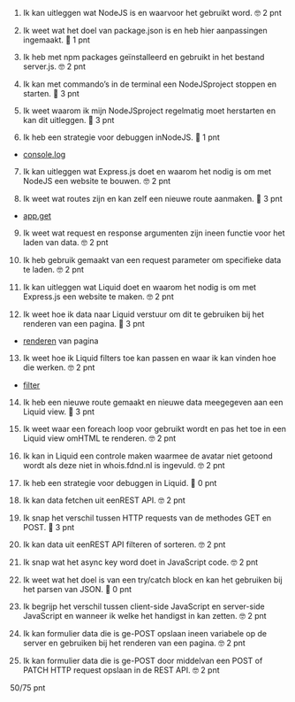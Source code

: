 1. Ik kan uitleggen wat NodeJS is en waarvoor het gebruikt word.
🤓 2 pnt

2. Ik weet wat het doel van package.json is en heb hier aanpassingen ingemaakt.
🫣 1 pnt

3. Ik heb met npm packages geïnstalleerd en gebruikt in het bestand server.js.
🤓 2 pnt

4. Ik kan met commando’s in de terminal een NodeJSproject stoppen en starten.
🍗 3 pnt

5. Ik weet waarom ik mijn NodeJSproject regelmatig moet herstarten en kan dit uitleggen.
🍗 3 pnt

6. Ik heb een strategie voor debuggen inNodeJS.
🫣 1 pnt 

- [console.log](https://github.com/nadiachaja/the-web-is-for-everyone-interactive-functionality/blob/main/server.js#L190)

7. Ik kan uitleggen wat Express.js doet en waarom het nodig is om met NodeJS een website te bouwen.
🤓 2 pnt

8. Ik weet wat routes zijn en kan zelf een nieuwe route aanmaken.
🍗 3 pnt
- [app.get](https://github.com/nadiachaja/the-web-is-for-everyone-interactive-functionality/blob/main/server.js#L77-L88)

9. Ik weet wat request en response argumenten zijn ineen functie voor het laden van data.
🤓 2 pnt

10. Ik heb gebruik gemaakt van een request parameter om specifieke data te laden.
🤓 2 pnt

11. Ik kan uitleggen wat Liquid doet en waarom het nodig is om met Express.js een website te maken.
🤓 2 pnt

12. Ik weet hoe ik data naar Liquid verstuur om dit te gebruiken bij het renderen van een pagina.
🍗 3 pnt
- [renderen](https://github.com/nadiachaja/the-web-is-for-everyone-interactive-functionality/blob/main/views/index.liquid#L1) van pagina 

13. Ik weet hoe ik Liquid filters toe kan passen en waar ik kan vinden hoe die werken.
🤓 2 pnt
- [filter](https://github.com/nadiachaja/the-web-is-for-everyone-interactive-functionality/blob/main/views/partials/card.liquid#L28)

14. Ik heb een nieuwe route gemaakt en nieuwe data meegegeven aan een Liquid view.
🍗 3 pnt

15. Ik weet waar een foreach loop voor gebruikt wordt en pas het toe in een Liquid view omHTML te renderen.
🤓 2 pnt

16. Ik kan in Liquid een controle maken waarmee de avatar niet getoond wordt als deze niet in whois.fdnd.nl is ingevuld.
🤓 2 pnt

17. Ik heb een strategie voor debuggen in Liquid.
🫣 0 pnt

18. Ik kan data fetchen uit eenREST API.
🤓 2 pnt

19. Ik snap het verschil tussen HTTP requests van de methodes GET en POST.
🍗 3 pnt

20. Ik kan data uit eenREST API filteren of sorteren.
🤓 2 pnt

21. Ik snap wat het async key word doet in JavaScript code.
🤓 2 pnt

22. Ik weet wat het doel is van een try/catch block en kan het gebruiken bij het parsen van JSON.
🫣 0 pnt

23. Ik begrijp het verschil tussen client-side JavaScript en server-side JavaScript en wanneer ik welke het handigst in kan zetten.
🤓 2 pnt

24. Ik kan formulier data die is ge-POST opslaan ineen variabele op de server en gebruiken bij het renderen van een pagina.
🤓 2 pnt

25. Ik kan formulier data die is ge-POST door middelvan een POST of PATCH HTTP request opslaan in de REST API.
🤓 2 pnt

50/75 pnt


